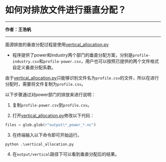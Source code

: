 # 如何对排放文件进行垂直分配？

--------------------

**作者：王浩帆**

--------------------

面源排放的垂直分配过程是使用[vertical_allocation.py](../vertical_allocation.py)

* 程序提供了power和industry两个部门的垂直分配方案，分别是`profile-industry.csv`和`profile-power.csv`，用户也可以按照已提供的两个文件格式自定义垂直分配系数。

由于[vertical_allocation.py](../vertical_allocation.py)只能够识别文件名为`profile.csv`的文件，所以在进行分配时，需要将文件复制为`profile.csv`。

以下步骤通过对power部门的排放来进行说明：

1. 复制`profile-power.csv`到`profile.csv`。

2. 打开[vertical_allocation.py](../vertical_allocation.py)修改以下代码：

```python
files = glob.glob(r"output\*_power_*.nc")
```

3. 在终端输入以下命令即可开始运行。

```shell
python .\vertical_allocation.py
```

4. 在`output/vertical`路径下可以看到垂直分配后的结果。
